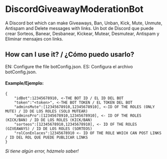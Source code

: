 # DiscordGiveawayModerationBot
A Discord bot which can make Giveaways, Ban, Unban, Kick, Mute, Unmute, Antispam and Delete messages with links. 
Un bot de Discord que puede crear Sorteos, Banear, Desbanear, Kickear, Mutear, Desmutear, Antispam y Eliminar mensajes con links.

## How can I use it? / ¿Cómo puedo usarlo?
EN: Configure the file botConfig.json.
ES: Configura el archivo botConfig.json.

#### Example/Ejemplo:
```
{
    "idBot":12345678910, <-THE BOT ID / EL ID DEL BOT
    "token":"<token>", <-THE BOT TOKEN / EL TOKEN DEL BOT
    "adminsMute":[12345678910,12345678910], <-ID OF THE ROLES (ONLY MUTE) / ID DE LOS ROLES (SOLO MUTEAR)
    "adminsPro":[12345678910,12345678910], <- ID OF THE ROLES (KICK/BAN) / ID DE LOS ROLES (KICK/BAN)
    "sorteos":[12345678910,12345678910], <- ID OF THE ROLES (GIVEAWAYS) / ID DE LOS ROLES (SORTEOS)
    "rolConEnlaces":12345678910 <- ID OF THE ROLE WHICH CAN POST LINKS / ID DEL ROL QUE PUEDE PUBLICAR LINKS
}
```

*Si tiene algún error, házmelo saber!*
